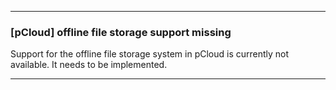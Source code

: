 
***

### [pCloud] offline file storage support missing

Support for the offline file storage system in pCloud is currently not available. It needs to be implemented.

***
